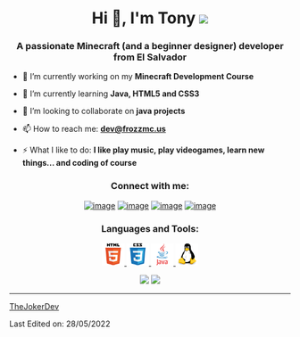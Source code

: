 <h1 align="center">Hi 👋, I'm Tony <img height="40" src="https://emoji.gg/assets/emoji/7333-parrotdance.gif"></h1>
<h3 align="center">A passionate Minecraft (and a beginner designer) developer from El Salvador</h3>

- 🔭 I’m currently working on my **Minecraft Development Course**

- 🌱 I’m currently learning **Java, HTML5 and CSS3**

- 👯 I’m looking to collaborate on **java projects**

- 📫 How to reach me: **dev@frozzmc.us**

- ⚡ What I like to do: **I like play music, play videogames, learn new things... and coding of course**

<h3 align="center">Connect with me:</h3>
<div align="center">

[![image](https://img.shields.io/badge/Instagram-E4405F?style=for-the-badge&logo=instagram&logoColor=white)](https://www.instagram.com/thejokerdev/)
[![image](https://img.shields.io/badge/Twitch-6441a5?style=for-the-badge&logo=twitch&logoColor=white)](https://www.twitch.tv/thejokerdev/)
[![image](https://img.shields.io/badge/Twitter-1DA1F2?style=for-the-badge&logo=twitter&logoColor=white)](https://twitter.com/thejokerdev)
[![image](https://img.shields.io/badge/Gmail-D14836?style=for-the-badge&logo=gmail&logoColor=white)](mailto:dev@frozzmc.us)
  
</div>

<h3 align="center">Languages and Tools:</h3>

<p align="center"> 
  <a href="https://www.w3.org/html/" target="_blank"> 
    <img src="https://raw.githubusercontent.com/devicons/devicon/master/icons/html5/html5-original-wordmark.svg" alt="html5" width="40" height="40"/> 
  </a>
  <a href="https://www.w3schools.com/css/" target="_blank"> 
    <img src="https://raw.githubusercontent.com/devicons/devicon/master/icons/css3/css3-original-wordmark.svg" alt="css3" width="40" height="40"/> 
  </a> 
  <a href="https://java.com/es/" target="_blank"> 
    <img src="https://raw.githubusercontent.com/devicons/devicon/master/icons/java/java-original-wordmark.svg" alt="java" width="40" height="40"/> 
  </a> 
  <a href="https://www.linux.org/" target="_blank"> 
    <img src="https://raw.githubusercontent.com/devicons/devicon/master/icons/linux/linux-original.svg" alt="linux" width="40" height="40"/> 
  </a>
</p>

<p align= "center">
  <img height= "150" src="https://github-readme-stats.vercel.app/api?username=TheJokerDev&theme=react&show_icons=true&include_all_commits=true" />
  <img height= "150" src="https://github-readme-stats.vercel.app/api/top-langs/?username=TheJokerDev&theme=react&layout=compact" />
</p>

------

[TheJokerDev](https://github.com/TheJokerDev)

Last Edited on: 28/05/2022

